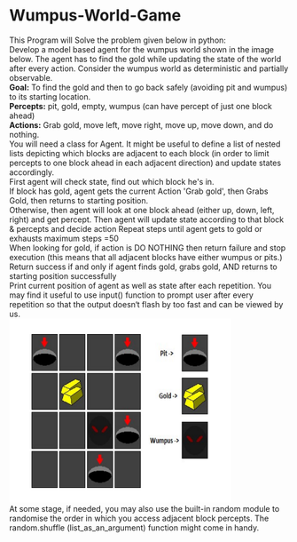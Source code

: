 # Wumpus-World-Game
This Program will Solve the problem given below in python:<br>
Develop a model based agent for the wumpus world shown in the image below. The agent
has to find the gold while updating the state of the world after every action. Consider the
wumpus world as deterministic and partially observable.<br>
<b>Goal:</b> To find the gold and then to go back safely (avoiding pit and wumpus) to its starting
location.<br>
<b>Percepts:</b> pit, gold, empty, wumpus (can have percept of just one block ahead)<br>
<b>Actions:</b> Grab gold, move left, move right, move up, move down, and do nothing.<br>
You will need a class for Agent. It might be useful to define a list of nested lists depicting
which blocks are adjacent to each block (in order to limit percepts to one block ahead in each
adjacent direction) and update states accordingly.<br>
First agent will check state, find out which block he's in.<br>
If block has gold, agent gets the current Action 'Grab gold', then Grabs Gold, then returns
to starting position.<br>
Otherwise, then agent will look at one block ahead (either up, down, left, right) and get
percept. Then agent will update state according to that block & percepts and decide action
Repeat steps until agent gets to gold or exhausts maximum steps =50<br>
When looking for gold, if action is DO NOTHING then return failure and stop execution
(this means that all adjacent blocks have either wumpus or pits.)<br>
Return success if and only if agent finds gold, grabs gold, AND returns to starting position
successfully<br>
Print current position of agent as well as state after each repetition. You may find it useful
to use input() function to prompt user after every repetition so that the output doesn‘t flash
by too fast and can be viewed by us.<br>
<img align="centre" width=400 src="https://github.com/duabatool020/Wumpus-World-Game/blob/main/GameBoard.png"><br>
At some stage, if needed, you may also use the built-in random module to randomise the order
in which you access adjacent block percepts. The random.shuffle (list_as_an_argument)
function might come in handy.
